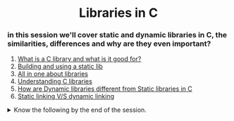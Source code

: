 <h1 align='center'>Libraries in C</h1>

### in this session we'll cover  static and dynamic libraries in C, the similarities, differences and why are they even important?


1. [What is a C library and what is it good for?](https://docencia.ac.upc.edu/FIB/USO/Bibliografia/unix-c-libraries.html)
2. [Building and using a static lib](https://docencia.ac.upc.edu/FIB/USO/Bibliografia/unix-c-libraries.html)
3. [All in one about libraries](https://medium.com/@julianfrancor9/understanding-c-libraries-e5c321fd4aac)
4. [Understanding C libraries ](https://medium.com/@lifebysech/everything-you-need-to-know-to-start-using-c-libraries-4644ca10d04c)
5. [How are Dynamic libraries different from Static  libraries in C](https://www.linkedin.com/pulse/differences-between-static-dynamic-libraries-juan-david-tuta-botero/)
6. [Static linking V/S dynamic linking](https://www.youtube.com/watch?v=eW5he5uFBNM)

<details>
<summary>Know the following by the end of the session.</summary>
<ul>
<li>the <code> ar </code> command</li>
</ul>
</details>